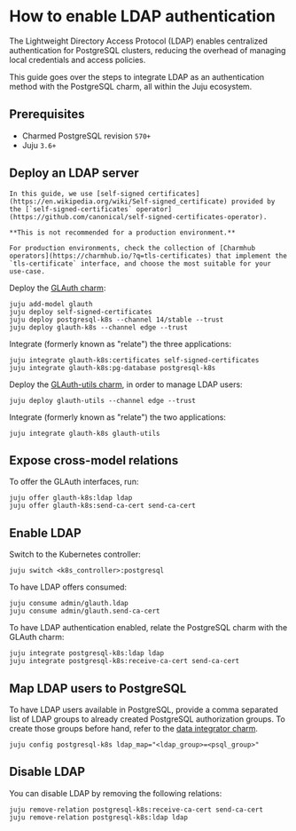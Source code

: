 # How to enable LDAP authentication

The Lightweight Directory Access Protocol (LDAP) enables centralized authentication for PostgreSQL clusters, reducing the overhead of managing local credentials and access policies.

This guide goes over the steps to integrate LDAP as an authentication method with the PostgreSQL charm, all within the Juju ecosystem.

## Prerequisites
* Charmed PostgreSQL revision `570+`
* Juju `3.6+`

## Deploy an LDAP server

```{caution}
In this guide, we use [self-signed certificates](https://en.wikipedia.org/wiki/Self-signed_certificate) provided by the [`self-signed-certificates` operator](https://github.com/canonical/self-signed-certificates-operator). 

**This is not recommended for a production environment.**

For production environments, check the collection of [Charmhub operators](https://charmhub.io/?q=tls-certificates) that implement the `tls-certificate` interface, and choose the most suitable for your use-case.
```

Deploy the [GLAuth charm](https://charmhub.io/glauth-k8s):

```text
juju add-model glauth
juju deploy self-signed-certificates
juju deploy postgresql-k8s --channel 14/stable --trust
juju deploy glauth-k8s --channel edge --trust
```

Integrate (formerly known as "relate") the three applications:

```text
juju integrate glauth-k8s:certificates self-signed-certificates
juju integrate glauth-k8s:pg-database postgresql-k8s
```

Deploy the [GLAuth-utils charm](https://charmhub.io/glauth-utils), in order to manage LDAP users:

```text
juju deploy glauth-utils --channel edge --trust
```

Integrate (formerly known as "relate") the two applications:

```text
juju integrate glauth-k8s glauth-utils
```

## Expose cross-model relations

To offer the GLAuth interfaces, run:

```text
juju offer glauth-k8s:ldap ldap
juju offer glauth-k8s:send-ca-cert send-ca-cert
```

## Enable LDAP

Switch to the Kubernetes controller:

```text
juju switch <k8s_controller>:postgresql
```

To have LDAP offers consumed:

```text
juju consume admin/glauth.ldap
juju consume admin/glauth.send-ca-cert
```

To have LDAP authentication enabled, relate the PostgreSQL charm with the GLAuth charm:

```text
juju integrate postgresql-k8s:ldap ldap
juju integrate postgresql-k8s:receive-ca-cert send-ca-cert 
```

## Map LDAP users to PostgreSQL

To have LDAP users available in PostgreSQL, provide a comma separated list of LDAP groups to already created PostgreSQL authorization groups. To create those groups before hand, refer to the [data integrator charm](https://charmhub.io/data-integrator).

```text
juju config postgresql-k8s ldap_map="<ldap_group>=<psql_group>"
```

## Disable LDAP

You can disable LDAP by removing the following relations:

```text
juju remove-relation postgresql-k8s:receive-ca-cert send-ca-cert
juju remove-relation postgresql-k8s:ldap ldap
```

